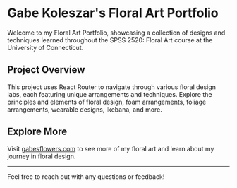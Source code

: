 # Gabe Koleszar's Floral Art Portfolio

Welcome to my Floral Art Portfolio, showcasing a collection of designs and techniques learned throughout the SPSS 2520: Floral Art course at the University of Connecticut.

## Project Overview

This project uses React Router to navigate through various floral design labs, each featuring unique arrangements and techniques. Explore the principles and elements of floral design, foam arrangements, foliage arrangements, wearable designs, Ikebana, and more.

## Explore More

Visit [gabesflowers.com](https://gabesflowers.com) to see more of my floral art and learn about my journey in floral design.

---

Feel free to reach out with any questions or feedback!
